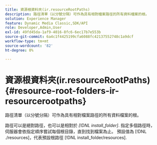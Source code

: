 ```yaml
---
title: 資源根資料夾(ir.resourceRootPaths)
description: 路徑清單（以分號分隔）可作為具有相對檔案路徑的所有資料檔案的根。
solution: Experience Manager
feature: Dynamic Media Classic,SDK/API
role: Developer,Admin,User
exl-id: 49fd45da-1af9-4016-8fc6-6ec17b7e553b
source-git-commit: 6a4c1f4425199cfa6088fc42137552748c1a9dcf
workflow-type: tm+mt
source-wordcount: '82'
ht-degree: 0%

---
```


# 資源根資料夾(ir.resourceRootPaths){#resource-root-folders-ir-resourcerootpaths}

路徑清單（以分號分隔）可作為具有相對檔案路徑的所有資料檔案的根。

路徑可以是絕對路徑，也可以是相對於 *[!DNL install_folder]*. 指定多個路徑時，伺服器會依指定順序嘗試每個根目錄，直到找到檔案為止。 預設值為 [!DNL ./resources]，代表預設根路徑 [!DNL install_folder/resources].
